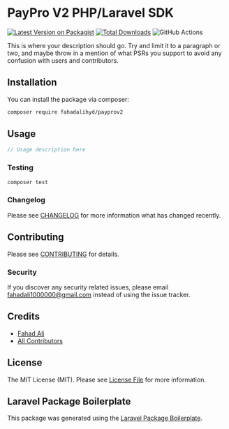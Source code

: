 # PayPro V2 PHP/Laravel SDK 

[![Latest Version on Packagist](https://img.shields.io/packagist/v/fahadalihyd/payprov2.svg?style=flat-square)](https://packagist.org/packages/fahadalihyd/payprov2)
[![Total Downloads](https://img.shields.io/packagist/dt/fahadalihyd/payprov2.svg?style=flat-square)](https://packagist.org/packages/fahadalihyd/payprov2)
![GitHub Actions](https://github.com/fahadalihyd/payprov2/actions/workflows/main.yml/badge.svg)

This is where your description should go. Try and limit it to a paragraph or two, and maybe throw in a mention of what PSRs you support to avoid any confusion with users and contributors.

## Installation

You can install the package via composer:

```bash
composer require fahadalihyd/payprov2
```

## Usage

```php
// Usage description here
```

### Testing

```bash
composer test
```

### Changelog

Please see [CHANGELOG](CHANGELOG.md) for more information what has changed recently.

## Contributing

Please see [CONTRIBUTING](CONTRIBUTING.md) for details.

### Security

If you discover any security related issues, please email fahadali1000000@gmail.com instead of using the issue tracker.

## Credits

-   [Fahad Ali](https://github.com/fahadalihyd)
-   [All Contributors](../../contributors)

## License

The MIT License (MIT). Please see [License File](LICENSE.md) for more information.

## Laravel Package Boilerplate

This package was generated using the [Laravel Package Boilerplate](https://laravelpackageboilerplate.com).

